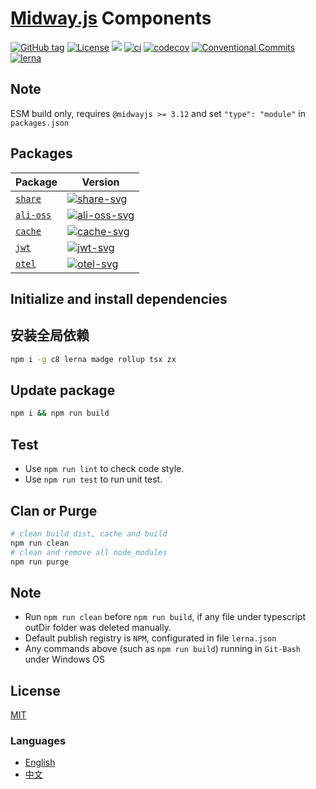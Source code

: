 # [Midway.js] Components


[![GitHub tag](https://img.shields.io/github/tag/waitingsong/midway-components)]()
[![License](https://img.shields.io/badge/license-MIT-blue.svg)](https://opensource.org/licenses/MIT)
[![](https://img.shields.io/badge/lang-TypeScript-blue.svg)]()
[![ci](https://github.com/waitingsong/midway-components/workflows/ci/badge.svg)](https://github.com/waitingsong/midway-components/actions?query=workflow%3A%22ci%22)
[![codecov](https://codecov.io/gh/waitingsong/midway-components/branch/main/graph/badge.svg?token=lbfTIGwu6t)](https://codecov.io/gh/waitingsong/midway-components)
[![Conventional Commits](https://img.shields.io/badge/Conventional%20Commits-1.0.0-yellow.svg)](https://conventionalcommits.org)
[![lerna](https://img.shields.io/badge/maintained%20with-lerna-cc00ff.svg)](https://lernajs.io/)


## Note

ESM build only, requires `@midwayjs >= 3.12` and set `"type": "module"` in `packages.json`

## Packages

| Package     | Version                      |
| ----------- | ---------------------------- |
| [`share`]   | [![share-svg]][share-ch]     |
| [`ali-oss`] | [![ali-oss-svg]][ali-oss-ch] |
| [`cache`]   | [![cache-svg]][cache-ch]     |
| [`jwt`]     | [![jwt-svg]][jwt-ch]         |
| [`otel`]    | [![otel-svg]][otel-ch]       |


## Initialize and install dependencies

## 安装全局依赖
```sh
npm i -g c8 lerna madge rollup tsx zx
```

## Update package

```sh
npm i && npm run build
```

## Test

- Use `npm run lint` to check code style.
- Use `npm run test` to run unit test.

## Clan or Purge

```sh
# clean build dist, cache and build
npm run clean
# clean and remove all node_modules
npm run purge
```

## Note

- Run `npm run clean` before `npm run build`, if any file under typescript outDir folder was deleted manually.
- Default publish registry is `NPM`, configurated in file `lerna.json`
- Any commands above (such as `npm run build`) running in `Git-Bash` under Windows OS

## License
[MIT](LICENSE)


### Languages
- [English](README.md)
- [中文](README.zh-CN.md)

<br>

[Midway.js]: https://midwayjs.org/

[`ali-oss`]: https://github.com/waitingsong/midway-components/tree/main/packages/ali-oss
[ali-oss-svg]: https://img.shields.io/npm/v/@mwcp/ali-oss.svg?maxAge=7200
[ali-oss-ch]: https://github.com/waitingsong/midway-components/tree/main/packages/ali-oss/CHANGELOG.md

[`cache`]: https://github.com/waitingsong/midway-components/tree/main/packages/cache
[cache-svg]: https://img.shields.io/npm/v/@mwcp/cache.svg?maxAge=7200
[cache-ch]: https://github.com/waitingsong/midway-components/tree/main/packages/cache/CHANGELOG.md

[`jwt`]: https://github.com/waitingsong/midway-components/tree/main/packages/jwt
[jwt-svg]: https://img.shields.io/npm/v/@mwcp/jwt.svg?maxAge=7200
[jwt-ch]: https://github.com/waitingsong/midway-components/tree/main/packages/jwt/CHANGELOG.md

[`otel`]: https://github.com/waitingsong/midway-components/tree/main/packages/otel
[otel-svg]: https://img.shields.io/npm/v/@mwcp/otel.svg?maxAge=7200
[otel-ch]: https://github.com/waitingsong/midway-components/tree/main/packages/otel/CHANGELOG.md

[`share`]: https://github.com/waitingsong/midway-components/tree/main/packages/share
[share-svg]: https://img.shields.io/npm/v/@mwcp/share.svg?maxAge=7200
[share-ch]: https://github.com/waitingsong/midway-components/tree/main/packages/share/CHANGELOG.md

